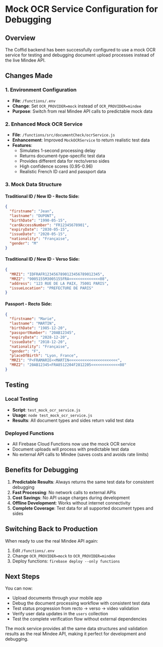 # Mock OCR Service Configuration for Debugging

## Overview
The Coffid backend has been successfully configured to use a mock OCR service for testing and debugging document upload processes instead of the live Mindee API.

## Changes Made

### 1. Environment Configuration
- **File**: `/functions/.env`
- **Change**: Set `OCR_PROVIDER=mock` instead of `OCR_PROVIDER=mindee`
- **Purpose**: Switch from real Mindee API calls to predictable mock data

### 2. Enhanced Mock OCR Service
- **File**: `/functions/src/documentCheck/ocrService.js`
- **Enhancement**: Improved `MockOCRService` to return realistic test data
- **Features**:
  - Simulates 1-second processing delay
  - Returns document-type-specific test data
  - Provides different data for recto/verso sides
  - High confidence scores (0.95-0.96)
  - Realistic French ID card and passport data

### 3. Mock Data Structure

#### Traditional ID / New ID - Recto Side:
```json
{
  "firstname": "Jean",
  "lastname": "DUPONT", 
  "birthDate": "1990-05-15",
  "cardAccessNumber": "FR12345678901",
  "expiryDate": "2030-05-15",
  "issueDate": "2020-05-15",
  "nationality": "Française",
  "gender": "M"
}
```

#### Traditional ID / New ID - Verso Side:
```json
{
  "MRZ1": "IDFRAFR1234567890123456789012345",
  "MRZ2": "9005155M3005155FRA<<<<<<<<<<<<<<08",
  "address": "123 RUE DE LA PAIX, 75001 PARIS",
  "issueLocation": "PREFECTURE DE PARIS"
}
```

#### Passport - Recto Side:
```json
{
  "firstname": "Marie",
  "lastname": "MARTIN",
  "birthDate": "1985-12-20", 
  "passportNumber": "20AB12345",
  "expiryDate": "2028-12-20",
  "issueDate": "2018-12-20",
  "nationality": "Française",
  "gender": "F",
  "placeOfBirth": "Lyon, France",
  "MRZ1": "P<FRAMARIE<<MARTIN<<<<<<<<<<<<<<<<<<<<<<",
  "MRZ2": "20AB12345<FRA8512204F2812205<<<<<<<<<<<<<08"
}
```

## Testing

### Local Testing
- **Script**: `test_mock_ocr_service.js`
- **Usage**: `node test_mock_ocr_service.js`
- **Results**: All document types and sides return valid test data

### Deployed Functions
- All Firebase Cloud Functions now use the mock OCR service
- Document uploads will process with predictable test data
- No external API calls to Mindee (saves costs and avoids rate limits)

## Benefits for Debugging

1. **Predictable Results**: Always returns the same test data for consistent debugging
2. **Fast Processing**: No network calls to external APIs
3. **Cost Savings**: No API usage charges during development
4. **Offline Development**: Works without internet connectivity
5. **Complete Coverage**: Test data for all supported document types and sides

## Switching Back to Production

When ready to use the real Mindee API again:

1. Edit `/functions/.env`
2. Change `OCR_PROVIDER=mock` to `OCR_PROVIDER=mindee`
3. Deploy functions: `firebase deploy --only functions`

## Next Steps

You can now:
- Upload documents through your mobile app
- Debug the document processing workflow with consistent test data
- Test status progression from recto → verso → video validation
- Verify user data updates in the `users` collection
- Test the complete verification flow without external dependencies

The mock service provides all the same data structures and validation results as the real Mindee API, making it perfect for development and debugging.

